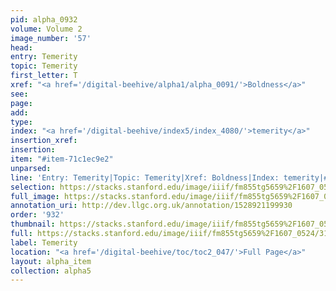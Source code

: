 ```yaml
---
pid: alpha_0932
volume: Volume 2
image_number: '57'
head: 
entry: Temerity
topic: Temerity
first_letter: T
xref: "<a href='/digital-beehive/alpha1/alpha_0091/'>Boldness</a>"
see: 
page: 
add: 
type: 
index: "<a href='/digital-beehive/index5/index_4080/'>temerity</a>"
insertion_xref: 
insertion: 
item: "#item-71c1ec9e2"
unparsed: 
line: 'Entry: Temerity|Topic: Temerity|Xref: Boldness|Index: temerity|#item-71c1ec9e2'
selection: https://stacks.stanford.edu/image/iiif/fm855tg5659%2F1607_0524/317,3605,3114,549/full/0/default.jpg
full_image: https://stacks.stanford.edu/image/iiif/fm855tg5659%2F1607_0524/full/full/0/default.jpg
annotation_uri: http://dev.llgc.org.uk/annotation/1528921199930
order: '932'
thumbnail: https://stacks.stanford.edu/image/iiif/fm855tg5659%2F1607_0524/317,3605,600,180/250,/0/default.jpg
full: https://stacks.stanford.edu/image/iiif/fm855tg5659%2F1607_0524/317,3605,3114,549/full/0/default.jpg
label: Temerity
location: "<a href='/digital-beehive/toc/toc2_047/'>Full Page</a>"
layout: alpha_item
collection: alpha5
---
```

